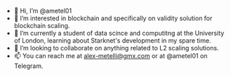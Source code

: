 - 👋 Hi, I’m @ametel01
- 👀 I’m interested in blockchain and specifically on validity solution for blockchain scaling.
- 🌱 I’m currently a student of data scince and computitng at the University of London, learning about Starknet's development in my spare time. 
- 💞️ I’m looking to collaborate on anything related to L2 scaling solutions.
- 📫 You can reach me at alex-metelli@gmx.com or at @ametel01 on Telegram. 

<!---
ametel01/ametel01 is a ✨ special ✨ repository because its `README.md` (this file) appears on your GitHub profile.
You can click the Preview link to take a look at your changes.
--->
